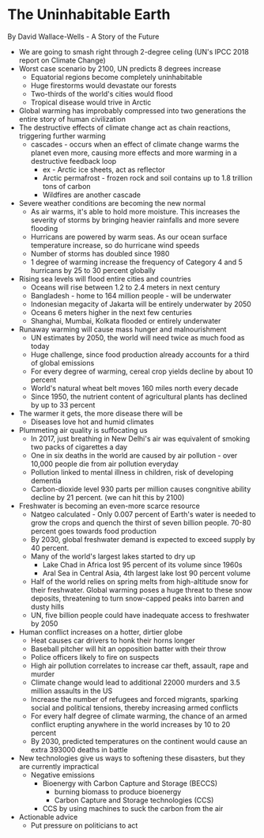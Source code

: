 # The Uninhabitable Earth

By David Wallace-Wells - A Story of the Future

- We are going to smash right through 2-degree celing (UN's IPCC 2018 report on Climate Change)
- Worst case scenario by 2100, UN predicts 8 degrees increase
    - Equatorial regions become completely uninhabitable
    - Huge firestorms would devastate our forests
    - Two-thirds of the world's cities would flood
    - Tropical disease would trive in Arctic
- Global warming has improbably compressed into two generations the entire story of human civilization
- The destructive effects of climate change act as chain reactions, triggering further warming
    - cascades - occurs when an effect of climate change warms the planet even more, causing more effects and more warming in a destructive feedback loop
        - ex - Arctic ice sheets, act as reflector
        - Arctic permafrost - frozen rock and soil contains up to 1.8 trillion tons of carbon
        - Wildfires are another cascade
- Severe weather conditions are becoming the new normal
    - As air warms, it's able to hold more moisture. This increases the severity of storms by bringing heavier rainfalls and more severe flooding
    - Hurricans are powered by warm seas. As our ocean surface temperature increase, so do hurricane wind speeds
    - Number of storms has doubled since 1980
    - 1 degree of warming increase the frequency of Category 4 and 5 hurricans by 25 to 30 percent globally
- Rising sea levels will flood entire cities and countries
    - Oceans will rise between 1.2 to 2.4 meters in next century
    - Bangladesh - home to 164 million people - will be underwater
    - Indonesian megacity of Jakarta will be entirely underwater by 2050
    - Oceans 6 meters higher in the next few centuries
    - Shanghai, Mumbai, Kolkata flooded or entirely underwater
- Runaway warming will cause mass hunger and malnourishment
    - UN estimates by 2050, the world will need twice as much food as today
    - Huge challenge, since food production already accounts for a third of global emissions
    - For every degree of warming, cereal crop yields decline by about 10 percent
    - World's natural wheat belt moves 160 miles north every decade
    - Since 1950, the nutrient content of agricultural plants has declined by up to 33 percent
- The warmer it gets, the more disease there will be
    - Diseases love hot and humid climates
- Plummeting air quality is suffocating us
    - In 2017, just breathing in New Delhi's air was equivalent of smoking two packs of cigarettes a day
    - One in six deaths in the world are caused by air pollution - over 10,000 people die from air pollution everyday
    - Pollution linked to mental illness in children, risk of developing dementia
    - Carbon-dioxide level 930 parts per million causes congnitive ability decline by 21 percent. (we can hit this by 2100)
- Freshwater is becoming an even-more scarce resource
    - Natgeo calculated - Only 0.007 percent of Earth's water is needed to grow the crops and quench the thirst of seven billion people. 70-80 percent goes towards food production
    - By 2030, global freshwater demand is expected to exceed supply by 40 percent.
    - Many of the world's largest lakes started to dry up
        - Lake Chad in Africa lost 95 percent of its volume since 1960s
        - Aral Sea in Central Asia, 4th largest lake lost 90 percent volume
    - Half of the world relies on spring melts from high-altitude snow for their freshwater. Global warming poses a huge threat to these snow deposits, threatening to turn snow-capped peaks into barren and dusty hills
    - UN, five billion people could have inadequate access to freshwater by 2050
- Human conflict increases on a hotter, dirtier globe
    - Heat causes car drivers to honk their horns longer
    - Baseball pitcher will hit an opposition batter with their throw
    - Police officers likely to fire on suspects
    - High air pollution correlates to increase car theft, assault, rape and murder
    - Climate change would lead to additional 22000 murders and 3.5 million assaults in the US
    - Increase the number of refugees and forced migrants, sparking social and political tensions, thereby increasing armed conflicts
    - For every half degree of climate warming, the chance of an armed conflict erupting anywhere in the world increases by 10 to 20 percent
    - By 2030, predicted temperatures on the continent would cause an extra 393000 deaths in battle
- New technologies give us ways to softening these disasters, but they are currently impractical
    - Negative emissions
        - Bioenergy with Carbon Capture and Storage (BECCS)
            - burning biomass to produce bioenergy
            - Carbon Capture and Storage technologies (CCS)
        - CCS by using machines to suck the carbon from the air
- Actionable advice
    - Put pressure on politicians to act
